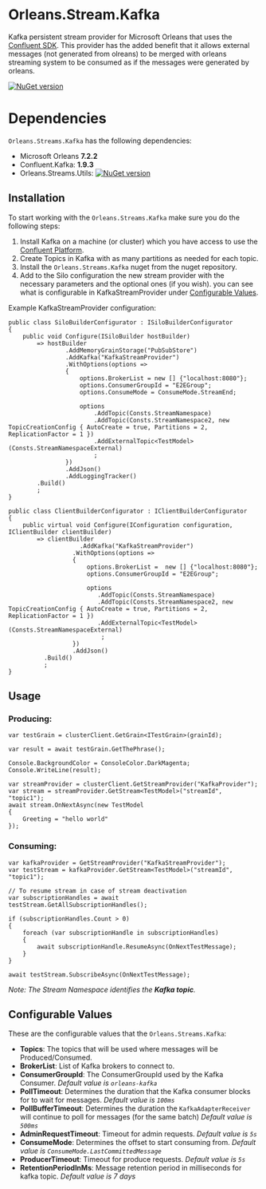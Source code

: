 # Orleans.Stream.Kafka
Kafka persistent stream provider for Microsoft Orleans that uses the [Confluent SDK](https://github.com/confluentinc/confluent-kafka-dotnet).
This provider has the added benefit that it allows external messages (not generated from olreans) to be merged with orleans streaming system to be consumed as if the messages were generated by orleans.

[![NuGet version](https://badge.fury.io/nu/orleans.streams.kafka.svg)](https://badge.fury.io/nu/orleans.streams.kafka)

# Dependencies
`Orleans.Streams.Kafka` has the following dependencies:
* Microsoft Orleans **7.2.2**
* Confluent.Kafka: **1.9.3**
* Orleans.Streams.Utils: [![NuGet version](https://badge.fury.io/nu/Orleans.Streams.Utils.svg)](https://badge.fury.io/nu/Orleans.Streams.Utils)

## Installation
To start working with the `Orleans.Streams.Kafka` make sure you do the following steps:

1. Install Kafka on a machine (or cluster) which you have access to use the [Confluent Platform](https://www.confluent.io/download/).
2. Create Topics in Kafka with as many partitions as needed for each topic.
3. Install the `Orleans.Streams.Kafka` nuget from the nuget repository.
4. Add to the Silo configuration the new stream provider with the necessary parameters and the optional ones (if you wish). you can see what is configurable in KafkaStreamProvider under [Configurable Values](#configurableValues).

Example KafkaStreamProvider configuration: 
```CSharp
public class SiloBuilderConfigurator : ISiloBuilderConfigurator
{
	public void Configure(ISiloBuilder hostBuilder)
		=> hostBuilder
				.AddMemoryGrainStorage("PubSubStore")
				.AddKafka("KafkaStreamProvider")
				.WithOptions(options =>
				{
					options.BrokerList = new [] {"localhost:8080"};
					options.ConsumerGroupId = "E2EGroup";
					options.ConsumeMode = ConsumeMode.StreamEnd;

					options
						.AddTopic(Consts.StreamNamespace)
						.AddTopic(Consts.StreamNamespace2, new TopicCreationConfig { AutoCreate = true, Partitions = 2, ReplicationFactor = 1 })
						.AddExternalTopic<TestModel>(Consts.StreamNamespaceExternal)
						;
				})
				.AddJson()
				.AddLoggingTracker()
        .Build()
        ;
}

public class ClientBuilderConfigurator : IClientBuilderConfigurator
{
	public virtual void Configure(IConfiguration configuration, IClientBuilder clientBuilder)
		=> clientBuilder
					.AddKafka("KafkaStreamProvider")
				  .WithOptions(options =>
				  {
					  options.BrokerList =  new [] {"localhost:8080"};
					  options.ConsumerGroupId = "E2EGroup";

					  options
						 .AddTopic(Consts.StreamNamespace)
						 .AddTopic(Consts.StreamNamespace2, new TopicCreationConfig { AutoCreate = true, Partitions = 2, ReplicationFactor = 1 })
						 .AddExternalTopic<TestModel>(Consts.StreamNamespaceExternal)
						  ;
				  })
				  .AddJson()
          .Build()
          ;
}
```

## Usage

### Producing:
```CSharp
var testGrain = clusterClient.GetGrain<ITestGrain>(grainId);

var result = await testGrain.GetThePhrase();

Console.BackgroundColor = ConsoleColor.DarkMagenta;
Console.WriteLine(result);

var streamProvider = clusterClient.GetStreamProvider("KafkaProvider");
var stream = streamProvider.GetStream<TestModel>("streamId", "topic1");
await stream.OnNextAsync(new TestModel
{
	Greeting = "hello world"
});
```

### Consuming:
```CSharp
var kafkaProvider = GetStreamProvider("KafkaStreamProvider");
var testStream = kafkaProvider.GetStream<TestModel>("streamId", "topic1");

// To resume stream in case of stream deactivation
var subscriptionHandles = await testStream.GetAllSubscriptionHandles();

if (subscriptionHandles.Count > 0)
{
	foreach (var subscriptionHandle in subscriptionHandles)
	{
		await subscriptionHandle.ResumeAsync(OnNextTestMessage);
	}
}

await testStream.SubscribeAsync(OnNextTestMessage);
```

*Note: The Stream Namespace identifies the **Kafka topic**.*

## <a name="configurableValues"></a>Configurable Values
These are the configurable values that the `Orleans.Streams.Kafka`:

- **Topics**: The topics that will be used where messages will be Produced/Consumed.
- **BrokerList**: List of Kafka brokers to connect to.
- **ConsumerGroupId**: The ConsumerGroupId used by the Kafka Consumer. *Default value is `orleans-kafka`*
- **PollTimeout**: Determines the duration that the Kafka consumer blocks for to wait for messages. *Default value is `100ms`*
- **PollBufferTimeout**: Determines the duration the `KafkaAdapterReceiver` will continue to poll for messages (for the same batch) *Default value is `500ms`*
- **AdminRequestTimeout**: Timeout for admin requests. *Default value is `5s`*
- **ConsumeMode**: Determines the offset to start consuming from. *Default value is `ConsumeMode.LastCommittedMessage`*
- **ProducerTimeout**: Timeout for produce requests. *Default value is `5s`*
- **RetentionPeriodInMs**: Message retention period in milliseconds for kafka topic. *Default value is 7 days*
